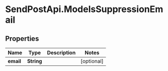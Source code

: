 # SendPostApi.ModelsSuppressionEmail

## Properties
Name | Type | Description | Notes
------------ | ------------- | ------------- | -------------
**email** | **String** |  | [optional] 


